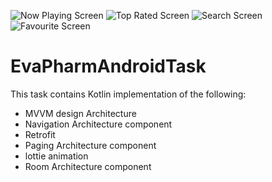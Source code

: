![Now Playing Screen](https://user-images.githubusercontent.com/58287190/114236160-81a77b80-9981-11eb-8ca6-9697fa7db0c9.jpg)
![Top Rated Screen](https://user-images.githubusercontent.com/58287190/114236167-8409d580-9981-11eb-89a8-421d242e456b.jpg)
![Search Screen](https://user-images.githubusercontent.com/58287190/114236171-85d39900-9981-11eb-8e7f-8416bfc252d6.jpg)
![Favourite Screen](https://user-images.githubusercontent.com/58287190/114236174-8835f300-9981-11eb-98f4-dd89264e79d8.jpg)
# EvaPharmAndroidTask
 This task contains Kotlin implementation of the following:
 - MVVM design Architecture
 - Navigation Architecture component
 - Retrofit
 - Paging Architecture component
 - lottie animation
 - Room Architecture component

